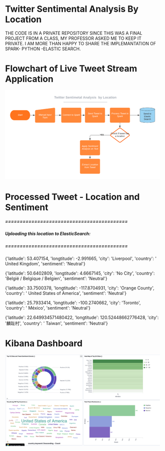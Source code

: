 # Twitter Sentimental Analysis By Location

THE CODE IS IN A PRIVATE REPOSITORY SINCE THIS WAS A FINAL PROJECT FROM A CLASS, MY PROFESSOR ASKED ME TO KEEP IT PRIVATE. I AM MORE THAN HAPPY TO SHARE THE IMPLEMANTATION OF SPARK- PYTHON -ELASTIC SEARCH.

# Flowchart of Live Tweet Stream Application

<img src="https://github.com/JaimeGoB/Twitter_Sentimental_Analysis_By_Location/blob/main/images/flowchart.png" length = 800 width="800"/>


# Processed Tweet - Location and Sentiment

##### ==========================================
##### Uploading this location to ElasticSearch:
##### ==========================================
 {'latitude': 53.407154, 'longtitude': -2.991665, 'city': 'Liverpool', 'country': ' United Kingdom', 'sentiment': 'Neutral'} 
 
 
 {'latitude': 50.6402809, 'longtitude': 4.6667145, 'city': 'No City', 'country': 'België / Belgique / Belgien', 'sentiment': 'Neutral'} 
 

 {'latitude': 33.7500378, 'longtitude': -117.8704931, 'city': 'Orange County', 'country': ' United States of America', 'sentiment': 'Neutral'} 
 

 {'latitude': 25.7933414, 'longtitude': -100.2740662, 'city': 'Toronto', 'country': ' México', 'sentiment': 'Neutral'} 
 

 {'latitude': 22.649934571480422, 'longtitude': 120.52448662776428, 'city': '麟趾村', 'country': ' Taiwan', 'sentiment': 'Neutral'}
 
 # Kibana Dashboard
 
 <img src="https://github.com/JaimeGoB/Twitter_Sentimental_Analysis_By_Location/blob/main/images/dashboard.png" length = 1200 width="1200"/>

 
